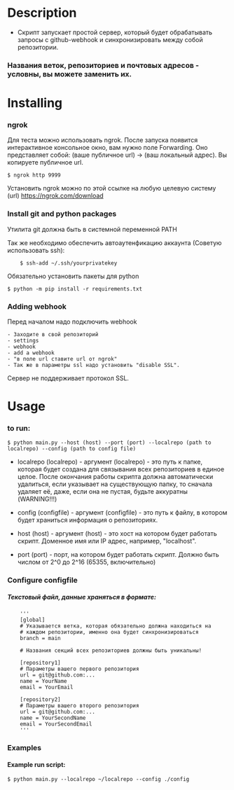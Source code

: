 # Description
- Скрипт запускает простой сервер,
 который будет обрабатывать запросы с github-webhook
 и синхронизировать между собой репозитории.

### Названия веток, репозиториев и почтовых адресов - условны, вы можете заменить их.

# Installing

### ngrok
Для теста можно использовать ngrok.
После запуска появится интерактивное консольное окно, вам нужно поле Forwarding.
Оно представляет собой:  (ваше публичное url) -> (ваш локальный адрес). Вы копируете публичное url.

	$ ngrok http 9999

Установить ngrok можно по этой ссылке на любую целевую систему (url) https://ngrok.com/download

### Install git and python packages
Утилита git должна быть в системной переменной PATH

Так же необходимо обеспечить автоаутенфикацию аккаунта (Советую использовать ssh):
    
        $ ssh-add ~/.ssh/yourprivatekey

Обязательно установить пакеты для python

	$ python -m pip install -r requirements.txt

### Adding webhook
Перед началом надо подключить webhook

	- Заходите в свой репозиторий 
	- settings
	- webhook 
	- add a webhook 
	- "в поле url ставите url от ngrok"
	- Так же в параметры ssl надо установить "disable SSL".

Сервер не поддерживает протокол SSL.

# Usage

### to run:
	$ python main.py --host (host) --port (port) --localrepo (path to localrepo) --config (path to config file)

- localrepo (localrepo) - аргумент (localrepo) - это путь к папке, которая будет создана для связывания всех репозиториев в единое целое. После окончания работы скрипта должна автоматически удалиться, если указывает на существующую папку, то сначала удаляет её, даже, если она не пустая, будьте аккуратны (WARNING!!!)

- config (configfile) - аргумент (configfile) - это путь к файлу, в котором будет храниться информация о репозиториях.
	
- host (host) - аргумент (host) - это хост на котором будет работать скрипт. Доменное имя или IP адрес, например, "localhost". 

- port (port) - порт, на котором будет работать скрипт. Должно быть числом от 2^0 до 2^16 (65355, включительно) 


### Configure configfile
##### Текстовый файл, данные храняться в формате:
	
        '''
        [global]
        # Указывается ветка, которая обязательно должна находиться на
        # каждом репозитории, именно она будет синхронизироваться
        branch = main

        # Названия секций всех репозиториев должны быть уникальны!

        [repository1]
        # Параметры вашего первого репозитория
        url = git@github.com:...
        name = YourName
        email = YourEmail
        
        [repository2]
        # Параметры вашего второго репозитория
        url = git@github.com:...
        name = YourSecondName
        email = YourSecondEmail
        '''

### Examples

#### Example run script:
	$ python main.py --localrepo ~/localrepo --config ./config



